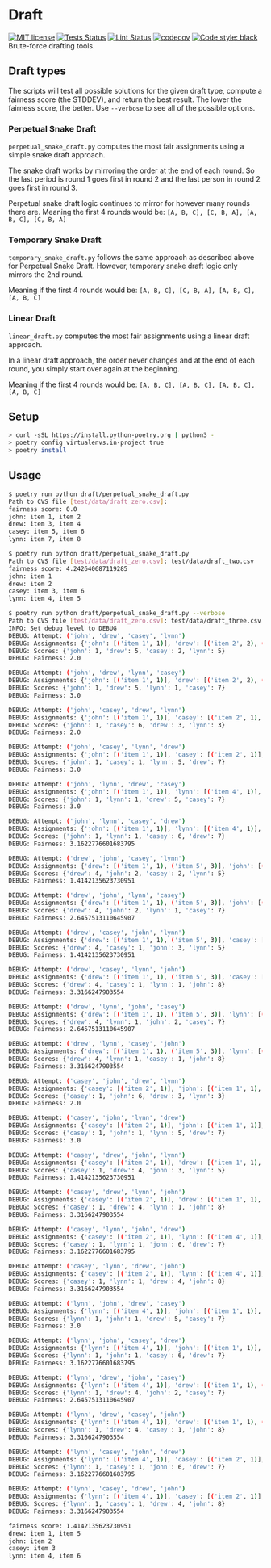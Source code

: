 # Draft

[![MIT license](https://badgen.net/pypi/license/pip/)](https://github.com/pahwaranger/draft/blob/master/LICENSE)
[![Tests Status](https://github.com/pahwaranger/draft/workflows/Tests/badge.svg?branch=master&event=push)](https://github.com/pahwaranger/draft/actions/workflows/tests.yml?query=event%3Apush+branch%3Amaster)
[![Lint Status](https://github.com/pahwaranger/draft/workflows/Lint/badge.svg?branch=master&event=push)](https://github.com/pahwaranger/draft/actions/workflows/lint.yml?query=event%3Apush+branch%3Amaster)
[![codecov](https://codecov.io/gh/pahwaranger/draft/branch/master/graph/badge.svg?token=XKJCUV0DY5)](https://codecov.io/gh/pahwaranger/draft)
[![Code style: black](https://img.shields.io/badge/code%20style-black-000000.svg)](https://github.com/psf/black)
Brute-force drafting tools.

## Draft types

The scripts will test all possible solutions for the given draft type, compute a fairness score (the STDDEV), and return the best result. The lower the fairness score, the better. Use `--verbose` to see all of the possible options.

### Perpetual Snake Draft

`perpetual_snake_draft.py` computes the most fair assignments using a simple snake draft approach.

The snake draft works by mirroring the order at the end of each round. So the last period is round 1 goes first in round 2 and the last person in round 2 goes first in round 3.

Perpetual snake draft logic continues to mirror for however many rounds there are. Meaning the first 4 rounds would be:
 `[A, B, C], [C, B, A], [A, B, C], [C, B, A]`

### Temporary Snake Draft

`temporary_snake_draft.py` follows the same approach as described above for Perpetual Snake Draft. However, temporary snake draft logic only mirrors the 2nd round.

Meaning if the first 4 rounds would be:
 `[A, B, C], [C, B, A], [A, B, C], [A, B, C]`

### Linear Draft

`linear_draft.py` computes the most fair assignments using a linear draft approach.

In a linear draft approach, the order never changes and at the end of each round, you simply start over again at the beginning.

Meaning if the first 4 rounds would be:
 `[A, B, C], [A, B, C], [A, B, C], [A, B, C]`

## Setup

```sh
> curl -sSL https://install.python-poetry.org | python3 -
> poetry config virtualenvs.in-project true
> poetry install
```

## Usage

```sh
$ poetry run python draft/perpetual_snake_draft.py          
Path to CVS file [test/data/draft_zero.csv]: 
fairness score: 0.0
john: item 1, item 2
drew: item 3, item 4
casey: item 5, item 6
lynn: item 7, item 8
```

```sh
$ poetry run python draft/perpetual_snake_draft.py
Path to CVS file [test/data/draft_zero.csv]: test/data/draft_two.csv 
fairness score: 4.242640687119285
john: item 1
drew: item 2
casey: item 3, item 6
lynn: item 4, item 5
```

```sh
$ poetry run python draft/perpetual_snake_draft.py --verbose
Path to CVS file [test/data/draft_zero.csv]: test/data/draft_three.csv
INFO: Set debug level to DEBUG
DEBUG: Attempt: ('john', 'drew', 'casey', 'lynn')
DEBUG: Assignments: {'john': [('item 1', 1)], 'drew': [('item 2', 2), ('item 5', 3)], 'casey': [('item 3', 2)], 'lynn': [('item 4', 1), ('item 6', 4)]}
DEBUG: Scores: {'john': 1, 'drew': 5, 'casey': 2, 'lynn': 5}
DEBUG: Fairness: 2.0

DEBUG: Attempt: ('john', 'drew', 'lynn', 'casey')
DEBUG: Assignments: {'john': [('item 1', 1)], 'drew': [('item 2', 2), ('item 5', 3)], 'lynn': [('item 4', 1)], 'casey': [('item 3', 2), ('item 6', 5)]}
DEBUG: Scores: {'john': 1, 'drew': 5, 'lynn': 1, 'casey': 7}
DEBUG: Fairness: 3.0

DEBUG: Attempt: ('john', 'casey', 'drew', 'lynn')
DEBUG: Assignments: {'john': [('item 1', 1)], 'casey': [('item 2', 1), ('item 6', 5)], 'drew': [('item 5', 3)], 'lynn': [('item 4', 1), ('item 3', 2)]}
DEBUG: Scores: {'john': 1, 'casey': 6, 'drew': 3, 'lynn': 3}
DEBUG: Fairness: 2.0

DEBUG: Attempt: ('john', 'casey', 'lynn', 'drew')
DEBUG: Assignments: {'john': [('item 1', 1)], 'casey': [('item 2', 1)], 'lynn': [('item 4', 1), ('item 6', 4)], 'drew': [('item 5', 3), ('item 3', 4)]}
DEBUG: Scores: {'john': 1, 'casey': 1, 'lynn': 5, 'drew': 7}
DEBUG: Fairness: 3.0

DEBUG: Attempt: ('john', 'lynn', 'drew', 'casey')
DEBUG: Assignments: {'john': [('item 1', 1)], 'lynn': [('item 4', 1)], 'drew': [('item 2', 2), ('item 5', 3)], 'casey': [('item 3', 2), ('item 6', 5)]}
DEBUG: Scores: {'john': 1, 'lynn': 1, 'drew': 5, 'casey': 7}
DEBUG: Fairness: 3.0

DEBUG: Attempt: ('john', 'lynn', 'casey', 'drew')
DEBUG: Assignments: {'john': [('item 1', 1)], 'lynn': [('item 4', 1)], 'casey': [('item 2', 1), ('item 6', 5)], 'drew': [('item 5', 3), ('item 3', 4)]}
DEBUG: Scores: {'john': 1, 'lynn': 1, 'casey': 6, 'drew': 7}
DEBUG: Fairness: 3.1622776601683795

DEBUG: Attempt: ('drew', 'john', 'casey', 'lynn')
DEBUG: Assignments: {'drew': [('item 1', 1), ('item 5', 3)], 'john': [('item 2', 2)], 'casey': [('item 3', 2)], 'lynn': [('item 4', 1), ('item 6', 4)]}
DEBUG: Scores: {'drew': 4, 'john': 2, 'casey': 2, 'lynn': 5}
DEBUG: Fairness: 1.4142135623730951

DEBUG: Attempt: ('drew', 'john', 'lynn', 'casey')
DEBUG: Assignments: {'drew': [('item 1', 1), ('item 5', 3)], 'john': [('item 2', 2)], 'lynn': [('item 4', 1)], 'casey': [('item 3', 2), ('item 6', 5)]}
DEBUG: Scores: {'drew': 4, 'john': 2, 'lynn': 1, 'casey': 7}
DEBUG: Fairness: 2.6457513110645907

DEBUG: Attempt: ('drew', 'casey', 'john', 'lynn')
DEBUG: Assignments: {'drew': [('item 1', 1), ('item 5', 3)], 'casey': [('item 2', 1)], 'john': [('item 3', 3)], 'lynn': [('item 4', 1), ('item 6', 4)]}
DEBUG: Scores: {'drew': 4, 'casey': 1, 'john': 3, 'lynn': 5}
DEBUG: Fairness: 1.4142135623730951

DEBUG: Attempt: ('drew', 'casey', 'lynn', 'john')
DEBUG: Assignments: {'drew': [('item 1', 1), ('item 5', 3)], 'casey': [('item 2', 1)], 'lynn': [('item 4', 1)], 'john': [('item 3', 3), ('item 6', 5)]}
DEBUG: Scores: {'drew': 4, 'casey': 1, 'lynn': 1, 'john': 8}
DEBUG: Fairness: 3.3166247903554

DEBUG: Attempt: ('drew', 'lynn', 'john', 'casey')
DEBUG: Assignments: {'drew': [('item 1', 1), ('item 5', 3)], 'lynn': [('item 4', 1)], 'john': [('item 2', 2)], 'casey': [('item 3', 2), ('item 6', 5)]}
DEBUG: Scores: {'drew': 4, 'lynn': 1, 'john': 2, 'casey': 7}
DEBUG: Fairness: 2.6457513110645907

DEBUG: Attempt: ('drew', 'lynn', 'casey', 'john')
DEBUG: Assignments: {'drew': [('item 1', 1), ('item 5', 3)], 'lynn': [('item 4', 1)], 'casey': [('item 2', 1)], 'john': [('item 3', 3), ('item 6', 5)]}
DEBUG: Scores: {'drew': 4, 'lynn': 1, 'casey': 1, 'john': 8}
DEBUG: Fairness: 3.3166247903554

DEBUG: Attempt: ('casey', 'john', 'drew', 'lynn')
DEBUG: Assignments: {'casey': [('item 2', 1)], 'john': [('item 1', 1), ('item 6', 5)], 'drew': [('item 5', 3)], 'lynn': [('item 4', 1), ('item 3', 2)]}
DEBUG: Scores: {'casey': 1, 'john': 6, 'drew': 3, 'lynn': 3}
DEBUG: Fairness: 2.0

DEBUG: Attempt: ('casey', 'john', 'lynn', 'drew')
DEBUG: Assignments: {'casey': [('item 2', 1)], 'john': [('item 1', 1)], 'lynn': [('item 4', 1), ('item 6', 4)], 'drew': [('item 5', 3), ('item 3', 4)]}
DEBUG: Scores: {'casey': 1, 'john': 1, 'lynn': 5, 'drew': 7}
DEBUG: Fairness: 3.0

DEBUG: Attempt: ('casey', 'drew', 'john', 'lynn')
DEBUG: Assignments: {'casey': [('item 2', 1)], 'drew': [('item 1', 1), ('item 5', 3)], 'john': [('item 3', 3)], 'lynn': [('item 4', 1), ('item 6', 4)]}
DEBUG: Scores: {'casey': 1, 'drew': 4, 'john': 3, 'lynn': 5}
DEBUG: Fairness: 1.4142135623730951

DEBUG: Attempt: ('casey', 'drew', 'lynn', 'john')
DEBUG: Assignments: {'casey': [('item 2', 1)], 'drew': [('item 1', 1), ('item 5', 3)], 'lynn': [('item 4', 1)], 'john': [('item 3', 3), ('item 6', 5)]}
DEBUG: Scores: {'casey': 1, 'drew': 4, 'lynn': 1, 'john': 8}
DEBUG: Fairness: 3.3166247903554

DEBUG: Attempt: ('casey', 'lynn', 'john', 'drew')
DEBUG: Assignments: {'casey': [('item 2', 1)], 'lynn': [('item 4', 1)], 'john': [('item 1', 1), ('item 6', 5)], 'drew': [('item 5', 3), ('item 3', 4)]}
DEBUG: Scores: {'casey': 1, 'lynn': 1, 'john': 6, 'drew': 7}
DEBUG: Fairness: 3.1622776601683795

DEBUG: Attempt: ('casey', 'lynn', 'drew', 'john')
DEBUG: Assignments: {'casey': [('item 2', 1)], 'lynn': [('item 4', 1)], 'drew': [('item 1', 1), ('item 5', 3)], 'john': [('item 3', 3), ('item 6', 5)]}
DEBUG: Scores: {'casey': 1, 'lynn': 1, 'drew': 4, 'john': 8}
DEBUG: Fairness: 3.3166247903554

DEBUG: Attempt: ('lynn', 'john', 'drew', 'casey')
DEBUG: Assignments: {'lynn': [('item 4', 1)], 'john': [('item 1', 1)], 'drew': [('item 2', 2), ('item 5', 3)], 'casey': [('item 3', 2), ('item 6', 5)]}
DEBUG: Scores: {'lynn': 1, 'john': 1, 'drew': 5, 'casey': 7}
DEBUG: Fairness: 3.0

DEBUG: Attempt: ('lynn', 'john', 'casey', 'drew')
DEBUG: Assignments: {'lynn': [('item 4', 1)], 'john': [('item 1', 1)], 'casey': [('item 2', 1), ('item 6', 5)], 'drew': [('item 5', 3), ('item 3', 4)]}
DEBUG: Scores: {'lynn': 1, 'john': 1, 'casey': 6, 'drew': 7}
DEBUG: Fairness: 3.1622776601683795

DEBUG: Attempt: ('lynn', 'drew', 'john', 'casey')
DEBUG: Assignments: {'lynn': [('item 4', 1)], 'drew': [('item 1', 1), ('item 5', 3)], 'john': [('item 2', 2)], 'casey': [('item 3', 2), ('item 6', 5)]}
DEBUG: Scores: {'lynn': 1, 'drew': 4, 'john': 2, 'casey': 7}
DEBUG: Fairness: 2.6457513110645907

DEBUG: Attempt: ('lynn', 'drew', 'casey', 'john')
DEBUG: Assignments: {'lynn': [('item 4', 1)], 'drew': [('item 1', 1), ('item 5', 3)], 'casey': [('item 2', 1)], 'john': [('item 3', 3), ('item 6', 5)]}
DEBUG: Scores: {'lynn': 1, 'drew': 4, 'casey': 1, 'john': 8}
DEBUG: Fairness: 3.3166247903554

DEBUG: Attempt: ('lynn', 'casey', 'john', 'drew')
DEBUG: Assignments: {'lynn': [('item 4', 1)], 'casey': [('item 2', 1)], 'john': [('item 1', 1), ('item 6', 5)], 'drew': [('item 5', 3), ('item 3', 4)]}
DEBUG: Scores: {'lynn': 1, 'casey': 1, 'john': 6, 'drew': 7}
DEBUG: Fairness: 3.1622776601683795

DEBUG: Attempt: ('lynn', 'casey', 'drew', 'john')
DEBUG: Assignments: {'lynn': [('item 4', 1)], 'casey': [('item 2', 1)], 'drew': [('item 1', 1), ('item 5', 3)], 'john': [('item 3', 3), ('item 6', 5)]}
DEBUG: Scores: {'lynn': 1, 'casey': 1, 'drew': 4, 'john': 8}
DEBUG: Fairness: 3.3166247903554

fairness score: 1.4142135623730951
drew: item 1, item 5
john: item 2
casey: item 3
lynn: item 4, item 6
```